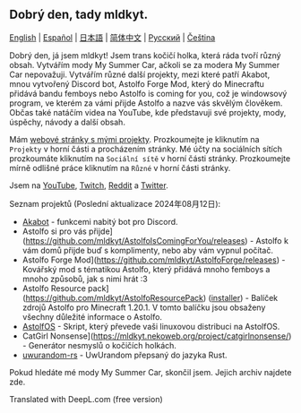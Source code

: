 ## Dobrý den, tady mldkyt.

[English](https://github.com/mldkyt/mldkyt/blob/main//README.md) | [Español](https://github.com/mldkyt/mldkyt/blob/main//README_ES.md) | [日本語](https://github.com/mldkyt/mldkyt/blob/main//README_JA.md) | [简体中文](https://github.com/mldkyt/mldkyt/blob/main//README_CN.md) | [Русский](https://github.com/mldkyt/mldkyt/blob/main//README_RU.md) | [Čeština](https://github.com/mldkyt/mldkyt/blob/main//README_CZ.md)

Dobrý den, já jsem mldkyt! Jsem trans kočičí holka, která ráda tvoří různý obsah. Vytvářím mody My Summer Car, ačkoli se za modera My Summer Car nepovažuji. Vytvářím různé další projekty, mezi které patří Akabot, mnou vytvořený Discord bot, Astolfo Forge Mod, který do Minecraftu přidává bandu femboys nebo Astolfo is coming for you, což je windowsový program, ve kterém za vámi přijde Astolfo a nazve vás skvělým člověkem. Občas také natáčím videa na YouTube, kde představuji své projekty, mody, úspěchy, návody a další obsah.

Mám [webové stránky s mými projekty](https://mldkyt.nekoweb.org/). Prozkoumejte je kliknutím na `Projekty` v horní části a procházením stránky. Mé účty na sociálních sítích prozkoumáte kliknutím na `Sociální sítě` v horní části stránky. Prozkoumejte mírně odlišné práce kliknutím na `Různé` v horní části stránky.

Jsem na [YouTube](https://youtube.com/@mldkyt), [Twitch](https://twitch.tv/mldkyt), [Reddit](https://reddit.com/u/mldkyt) a [Twitter](https://twitter.com/@mldkyt).

Seznam projektů (Poslední aktualizace 2024年08月12日):

- [Akabot](https://mldkyt.nekoweb.org/project/akabot) - funkcemi nabitý bot pro Discord.
- Astolfo si pro vás přijde](https://github.com/mldkyt/AstolfoIsComingForYou/releases) - Astolfo k vám domů přijde buď s komplimenty, nebo aby vám vypnul počítač.
- Astolfo Forge Mod](https://github.com/mldkyt/AstolfoForge/releases) - Kovářský mod s tématikou Astolfo, který přidává mnoho femboys a mnoho způsobů, jak s nimi hrát :3
- Astolfo Resource pack](https://github.com/mldkyt/AstolfoResourcePack) ([installer](https://github.com/mldkyt/AstolfoResourcePackInstaller/releases/)) - Balíček zdrojů Astolfo pro Minecraft 1.20.1. V tomto balíčku jsou obsaženy všechny důležité informace o Astolfo.
- [AstolfOS](https://github.com/mldkyt/AstolfOS/wiki/) - Skript, který převede vaši linuxovou distribuci na AstolfOS.
- CatGirl Nonsense](https://mldkyt.nekoweb.org/project/catgirlnonsense/) - Generátor nesmyslů o kočičích holkách.
- [uwurandom-rs](https://github.com/mldkyt/uwurandom-rs/) - UwUrandom přepsaný do jazyka Rust.

Pokud hledáte mé mody My Summer Car, skončil jsem. Jejich archiv najdete zde. 

Translated with DeepL.com (free version)